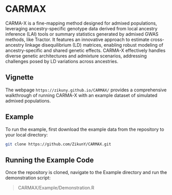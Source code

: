 # CARMAX
CARMA-X is a fine-mapping method designed for admixed populations, leveraging ancestry-specific genotype data derived from local ancestry inference (LAI) tools or summary statistics generated by admixed GWAS methods, like Tractor. It features an innovative approach to estimate cross-ancestry linkage disequilibrium (LD) matrices, enabling robust modeling of ancestry-specific and shared genetic effects. CARMA-X effectively handles diverse genetic architectures and admixture scenarios, addressing challenges posed by LD variations across ancestries. 

## Vignette

The webpage `https://zikuny.github.io/CARMAX/` provides a comprehensive walkthrough of running CARMA-X with an example dataset of simulated admixed populations.

## Example

To run the example, first download the example data from the repository to your local directory:

```bash
git clone https://github.com/ZikunY/CARMAX.git
```

## Running the Example Code

Once the repository is cloned, navigate to the Example directory and run the demonstration script:

> CARMAX/Example/Demonstration.R
